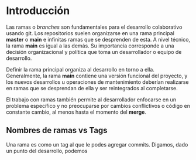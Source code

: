 # Introducción
Las ramas o _branches_ son fundamentales para el desarrollo colaborativo usando git.
Los repositorios suelen organizarse en una rama principal **master** o **main** e infinitas ramas que se desprenden de esta.
A nivel técnico, la rama **main** es igual a las demás. Su importancia corresponde a una decisión organizacional y política que toma un desarrollador o equipo de desarrollo.

Definir la rama principal organiza al desarrollo en torno a ella. Generalmente, la rama **main** contiene una versión funcional del proyecto, y los nuevos desarrollos u operaciones de mantenimiento deberían realizarse en ramas que se desprendan de ella y ser reintegrados al completarse.

El trabajo con ramas también permite al desarrollador enfocarse en un problema específico y no preocuparse por cambios conflictivos o código en constante cambio, al menos hasta el momento del **merge**.

## Nombres de ramas vs Tags

Una rama es como un tag al que le podes agregar commits.
Digamos, dado un punto del desarrollo, podemos